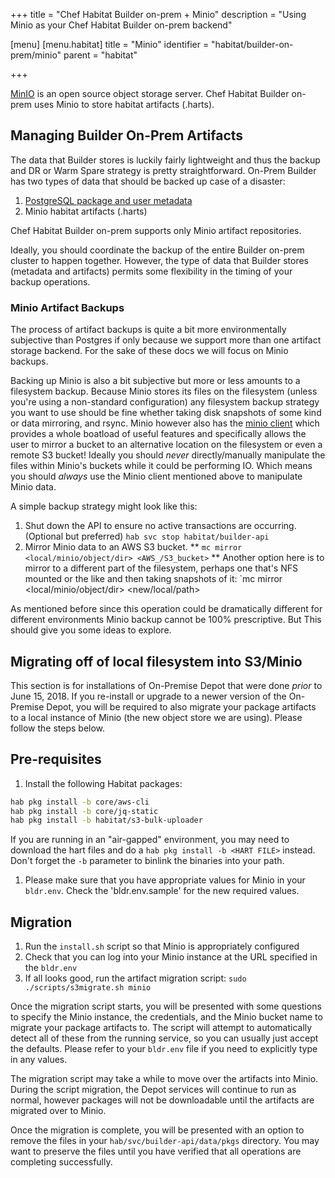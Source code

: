+++
title = "Chef Habitat Builder on-prem + Minio"
description = "Using Minio as your Chef Habitat Builder on-prem backend"

[menu]
  [menu.habitat]
    title = "Minio"
    identifier = "habitat/builder-on-prem/minio"
    parent = "habitat"

+++

[MinIO](https://min.io/) is an open source object storage server. Chef Habitat Builder on-prem uses Minio to store habitat artifacts (.harts).

## Managing Builder On-Prem Artifacts

The data that Builder stores is luckily fairly lightweight and thus the backup and DR or Warm Spare strategy is pretty straightforward. On-Prem Builder has two types of data that should be backed up case of a disaster:

1. [PostgreSQL package and user metadata](./postgres.md#postgresql-data-backups)
1. Minio habitat artifacts (.harts)

Chef Habitat Builder on-prem supports only Minio artifact repositories.

Ideally, you should coordinate the backup of the entire Builder on-prem cluster to happen together. However, the type of data that Builder stores (metadata and artifacts) permits some flexibility in the timing of your backup operations.

### Minio Artifact Backups

The process of artifact backups is quite a bit more environmentally subjective than Postgres if only because we support more than one artifact storage backend. For the sake of these docs we will focus on Minio backups.

Backing up Minio is also a bit subjective but more or less amounts to a filesystem backup. Because Minio stores its files on the filesystem (unless you're using a non-standard configuration) any filesystem backup strategy you want to use should be fine whether taking disk snapshots of some kind or data  mirroring, and rsync. Minio however also has the [minio client](https://docs.min.io/docs/minio-client-quickstart-guide.html) which provides a whole boatload of useful features and specifically allows the user to mirror a bucket to an alternative location on the filesystem or even a remote S3 bucket! Ideally you should _never_ directly/manually manipulate the files within Minio's buckets while it could be performing IO. Which means you should _always_ use the Minio client mentioned above to manipulate Minio data.

A simple backup strategy might look like this:

1. Shut down the API to ensure no active transactions are occurring. (Optional but preferred)
        `hab svc stop habitat/builder-api`
1. Mirror Minio data to an AWS S3 bucket. **
        `mc mirror <local/minio/object/dir> <AWS_/S3_bucket>`
** Another option here is to mirror to a different part of the filesystem, perhaps one that's NFS mounted or the like and then taking snapshots of it:
        `mc mirror <local/minio/object/dir> <new/local/path>

As mentioned before since this operation could be dramatically different for different environments Minio backup cannot be 100% prescriptive. But This should give you some ideas to explore.

## Migrating off of local filesystem into S3/Minio

This section is for installations of On-Premise Depot that were done *prior* to June 15, 2018. If you re-install or upgrade to a newer version of the On-Premise Depot, you will be required to also migrate your package artifacts to a local instance of Minio (the new object store we are using). Please follow the steps below.

## Pre-requisites

1. Install the following Habitat packages:

```bash
hab pkg install -b core/aws-cli
hab pkg install -b core/jq-static
hab pkg install -b habitat/s3-bulk-uploader
```

If you are running in an "air-gapped" environment, you may need to download the hart files and do a `hab pkg install -b <HART FILE>` instead.  Don't forget the `-b` parameter to binlink the binaries into your path.

1. Please make sure that you have appropriate values for Minio in your `bldr.env`.  Check the 'bldr.env.sample' for the new required values.

## Migration

1. Run the `install.sh` script so that Minio is appropriately configured
1. Check that you can log into your Minio instance at the URL specified in the `bldr.env`
1. If all looks good, run the artifact migration script: `sudo ./scripts/s3migrate.sh minio`

Once the migration script starts, you will be presented with some questions to specify the Minio instance, the credentials, and the Minio bucket name to migrate your package artifacts to. The script will attempt to automatically detect all of these from the running service, so you can usually just accept the defaults. Please refer to your `bldr.env` file if you need to explicitly type in any values.

The migration script may take a while to move over the artifacts into Minio. During the script migration, the Depot services will continue to run as normal, however packages will not be downloadable until the artifacts are migrated over to Minio.

Once the migration is complete, you will be presented with an option to remove the files in your `hab/svc/builder-api/data/pkgs` directory. You may want to preserve the files until you have verified that all operations are completing successfully.
